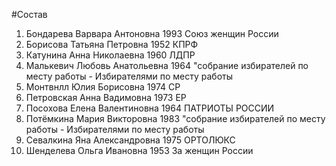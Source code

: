 #Состав
1. Бондарева Варвара Антоновна 1993 Союз женщин России
2. Борисова Татьяна Петровна 1952 КПРФ
3. Катунина Анна Николаевна 1960 ЛДПР
4. Малькевич Любовь Анатольевна 1964 \"собрание избирателей по месту работы - Избирателями по месту работы
5. Монтвнлл Юлия Борисовна 1974 СР
6. Петровская Анна Вадимовна 1973 ЕР
7. Посохова Елена Валентиновна 1964 ПАТРИОТЫ РОССИИ
8. Потёмкина Мария Викторовна 1983 \"собрание избирателей по месту работы - Избирателями по месту работы
9. Севалкина Яна Александровна 1975 ОРТОЛЮКС
10. Шенделева Ольга Ивановна 1953 За женщин России
